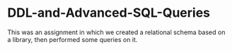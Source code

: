 # DDL-and-Advanced-SQL-Queries
This was an assignment in which we created a relational schema based on a library, then performed some queries on it.
